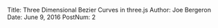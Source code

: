 Title:       Three Dimensional Bezier Curves in three.js
Author:      Joe Bergeron 
Date:        June 9, 2016
PostNum:     2


<script src="../projects-source/2/bezier/three.js"></script>
<script src="../projects-source/2/bezier/bezier.js"></script>
<script src="../projects-source/2/js/libs/stats.min.js"></script>
<script src="../projects-source/2/bezier/threex.rendererstats.js"></script>
<script src="../projects-source/2/bezier/DAT.GUI.js"></script>

<script src="../projects-source/2/js/controls/OrbitControls.js"></script>

<script src="../projects-source/2/js/Detector.js"></script>

<div style= "position: relative">
<div id="bez" style ="overflow:hidden">
<script src="../projects-source/2/bezier/main.js"></script>
</div>
</div>

<!-- #Three Dimensional Bezier Curves in three.js -->